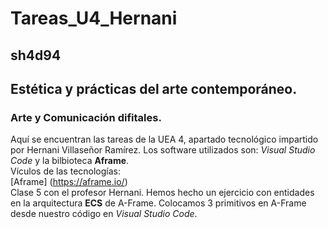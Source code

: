 # Tareas_U4_Hernani
## sh4d94
## Estética y prácticas del arte contemporáneo.
### Arte y Comunicación difitales.
Aquí se encuentran las tareas de la UEA 4, apartado tecnológico impartido por Hernani Villaseñor Ramírez. Los software utilizados son: *Visual Studio Code* y la bilbioteca **Aframe**.  
Vículos de las tecnologías:  
[Aframe] (https://aframe.io/)  
Clase 5 con el profesor Hernani. Hemos hecho un ejercicio con entidades en la arquitectura **ECS** de A-Frame. Colocamos 3 primitivos en A-Frame desde nuestro código en *Visual Studio Code*.